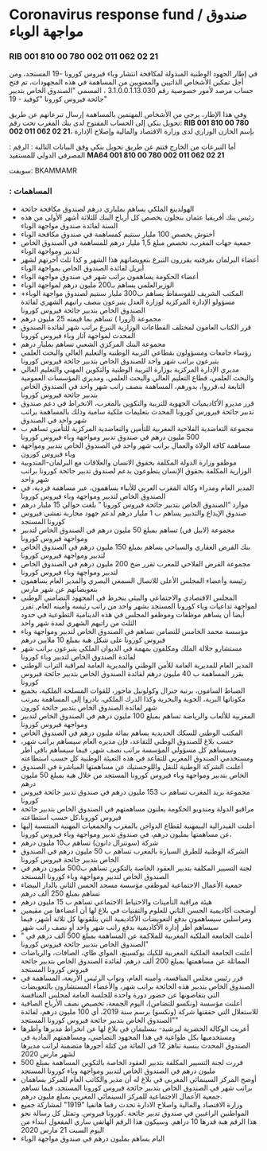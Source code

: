 # Coronavirus response fund / صندوق مواجهة الوباء
### RIB 001 810 00 780 002 011 062 02 21 

في إطار الجهود الوطنية المبذولة لمكافحة انتشار وباء فيروس كورونا -19 المستجد، ومن أجل تمكين الأشخاص الذاتيين والمعنويين من المساهمة في هذه المجهودات، تم فتح حساب مرصد لأمور خصوصية رقم 3.1.0.0.1.13.030 ، المسمى "الصندوق الخاص بتدبير جائحة فيروس كورونا "كوفيد - 19"

وفي هذا الإطار، يرجى من الأشخاص المهتمين بالمساهمة إرسال تبرعاتهم عن طريق تحويل بنكي إلى الحساب المفتوح لدى بنك المغرب تحت رقم: **RIB 001 810 00 780 002 011 062 02 21**، بإسم الخازن الوزاري لدى وزارة الاقتصاد والمالية وإصلاح الإدارة

: أما التبرعات من الخارج فتتم عن طريق تحويل بنكي وفق البيانات التالية 
: الرقم المصرفي الدولي للمستفيد
**MA64 001 810 00 780 002 011 062 02 21**

سويفت: BKAMMAMR


### : المساهمات 
+ الهولدينغ الملكي يساهم بملياري درهم  لصندوق مكافحة جائحة
+ رئيس بنك أفريقيا عثمان بنجلون  يخصص كل أرباح البنك للثلاثة أشهر الأولى من هذه السنة لفائدة صندوق مواجهة الوباء
+ أخنوش يخصص 100 مليار سنتيم كمساهمة في صندوق مكافحة الوباء
+  جمعية جهات المغرب، تخصص مبلغ 1,5 مليار درهم للمساهمة في الصندوق الخاص لتدبير ومواجهة الوباء
+ أعضاء البرلمان بغرفتيه يقررون التبرع بتعويضاتهم هذا الشهر و كذا ثلث أجرتهم لشهر أبريل لفائدة الصندوق الخاص بمواجهة الوباء
+  أعضاء الحكومة يساهمون براتب شهر في صندوق مواجهة الوباء
+ الوزيرالعلمي يساهم بـ200 مليون درهم لمواجهة الوباء
+ المكتب الشريف للفوسفاط يساهم ب300 مليار سنتيم لصندوق مواجهة الوباء+ مسؤولو الإدارة المركزية لوزارة العدل يتبرعون بنصف راتبهم الشهري لفائدة الصندوق الخاص بتدبير جائحة فيروس كورونا
+ مجموعة (أزورا ) تساهم بما قيمته 25 مليون درهم
+ قرر الكتاب العامون لمختلف القطاعات الوزارية التبرع براتب شهر لفائدة الصندوق المحدث لمواجهة آثار وباء فيروس كورونا
+ مجموعة البنك المركزي الشعبي تساهم بمليار درهم
+ رؤساء جامعات ومسؤولون بقطاعي التربية الوطنية والتعليم العالي والبحث العلمي يتبرعون براتب شهر واحد للصندوق الخاص بتدبير جائحة فيروس كورونا
+ مديري الإدارة المركزية بوزارة التربية الوطنية والتكوين المهني والتعليم العالي والبحث العلمي، قطاع التعليم العالي والبحث العلمي، ومديري المؤسسات العمومية التابعة له،قرروا، بدورهم، المساهمة بنصف راتب شهر واحد في الصندوق الخاص بتدبير جائحة فيروس كورونا
+ قرر مديرو الأكاديميات الجهوية للتربية والتكوين بالمغرب، الانخراط في دعم صندوق تدبير جائحة فيرورس كورونا المحدث بتعليمات ملكية سامية وذلك بالمساهمة براتب شهر واحد في الصندوق
+ مجموعة التعاضدية الفلاحية المغربية للتأمين والتعاضدية المركزية للتأمين تساهم ب 500 مليون درهم في صندوق تدبير ومواجهة وباء فيروس كورونا
+ مساهمة كافة الولاة والعمال براتب شهر واحد في الصندوق الخاص بتدبير ومواجهة وباء فيروس كورون
+ موظفو وزارة الدولة المكلفة بحقوق الانسان والعلاقات مع البرلمان-المندوبية الوزارية المكلفة بحقوق الإنسان يتطوعون بدعم لصندوق تدبير جائحة كورونا براتب شهر واحد
+ المدير العام ومدراء وكالة المغرب العربي للأنباء يساهمون، عبر مساهمة فردية، في الصندوق الخاص لتدبير ومواجهة وباء فيروس كورونا
+ موارد “الصندوق الخاص بتدبير جائحة فيروس كورونا ” بلغت حوالي 15 مليار درهم
+ صندوق الإيداع والتدبير يساهم ب 1 مليار درهم لدعم جهود محاربة تفشي فيروس كورونا المستجد
+ مجموعة (لابيل في) تساهم بمبلغ 50 مليون درهم في الصندوق الخاص لتدبير ومواجهة فيروس كورونا
+ بنك القرض العقاري والسياحي يساهم بمبلغ 150 مليون درهم في الصندوق الخاص لتدبير ومواجهة فيروس كورونا
+ مجموعة القرض الفلاحي للمغرب تقرر ضخ 200 مليون درهم في الصندوق الخاص لتدبير ومواجهة وباء فيروس كورونا
+ رئيسة وأعضاء المجلس الأعلى للاتصال السمعي البصري والمدير العام يساهمون بتعويضاتهم عن شهر مارس
+ المجلس الاقتصادي والاجتماعي والبيئي ينخرط في المجهود التضامني الوطني لمواجهة تداعيات وباء كورونا المستجد بشهر واحد من راتب رئيسه وأمينه العام, تقرر أيضا أن يساهم موظفات وموظفو المجلس في هذه الدينامية التطوعية في حدود الثلث من راتبهم الشهري لمدة شهر واحد
+ مؤسسة محمد الخامس للتضامن تساهم في الصندوق الخاص لتدبير ومواجهة وباء فيروس كورونا على شكل هبة بمبلغ 10 ملايين درهم
+ مستشارو جلالة الملك ومكلفون بمهمة في الديوان الملكي يتبرعون براتب شهر لفائدة الصندوق الخاص لتدبير وباء كورونا
+ المدير العام للمديرية العامة للأمن الوطني والمديرية العامة لمراقبة التراب الوطني يقرر المساهمة ب 40 مليون درهم لفائدة الصندوق الخاص بتدبير جائحة فيروس كورونا
+ الضباط السامون، برتبة جنرال وكولونيل ماجور، للقوات المسلحة الملكية، بجميع مكوناتها البرية، الجوية والبحرية وكذا الدرك الملكي، بادروا إلى المساهمة بمرتب شهر لفائدة الصندوق الخاص بتدبير جائحة كورون
+ المغربية للألعاب والرياضة تساهم بمبلغ 100 مليون درهم في الصندوق الخاص لتدبير ومواجهة فيروس كورونا
+ المكتب الوطني للسكك الحديدية يساهم بمائة مليون درهم في الصندوق الخاص
+ حسب بلاغ للصندوق الوطني للتقاعد، فإن مديره العام سيساهم براتب شهر، وسيساهم كل مسؤولي المؤسسة براتب نصف شهر، فيما سيساهم باقي أطر ومستخدمي الصندوق المغربي للتقاعد في هذه التعبئة الوطنية كل حسب استطاعته
+  أعلنت الشركة الوطنية للنقل واللوجستيك عن مساهمتها المباشرة في الصندوق الخاص بتدبير ومواجهة وباء فيروس كورونا المستجد من خلال هبة بمبلغ 50 مليون درهم
+ مجموعة بريد المغرب تساهم ب 153 مليون درهم في صندوق تدبير جائحة فيروس كورونا
+ مراقبو الدولة ومندوبو الحكومة يعلنون مساهمتهم في الصندوق الخاص بتدبير جائحة فيروس كورونا،كل حسب استطاعته
+  أعلنت الفيدرالية البيمهنية لقطاع الدواجن بالمغرب والجمعيات المهنية المنتسبة إليها عن مساهمتها بمليون درهم، في صندوق تدبير ومواجهة وباء فيروس كورونا،
+ شركة (سونترال دانون) تساهم ب10 مليون درهم
+ الشركة الوطنية للطرق السيارة بالمغرب تساهم ب 50 مليون درهم في الصندوق الخاص بتدبير جائحة فيروس كورونا
+ لجنة التسيير المكلفة بتدبير العقود الخاصة بالتكوين تساهم ب500 مليون درهم في الصندوق الخاص لتدبير ومواجهة وباء كورونا المستجد
+ جمعية الأعمال الاجتماعية لموظفي مؤسسة مسجد الحسن الثاني بالدار البيضاء تساهم بمبلغ 250 ألف درهم
+ هيئة مراقبة التأمينات والاحتياط الاجتماعي تساهم ب 15 مليون درهم
+ أوضحت أكاديمية الحسن الثاني للعلوم والتقنيات في بلاغ لها أن أعضاءها من مقيمين ومراسلين سيساهمون بدفع التعويضات الأكاديمية التي يتلقونها كل ثلاثة أشهر، فيما سيساهم أطر إدارة الأكاديمية بدفع راتب شهر واحد أو نصف راتب شهر
+ أعلنت الجامعة الملكية المغربية للملاكمة عن المساهمة بمبلغ 500 ألف درهم في " الصندوق الخاص بتدبير جائحة فيروس كورونا"
+ أعلنت الجامعة الملكية المغربية للكيك بوكسينغ، المواي طاي، الصافات، والرياضات المماثلة عن مساهمتها بمبلغ 200 ألف درهم، لفائدة الصندوق الخاص بتدبير جائحة فيروس كورونا المستجد
+ قرر رئيس مجلس المنافسة، وأمينه العام، ونواب الرئيس الأربعة، المساهمة في الصندوق الخاص بتدبير هذه الجائحة براتب شهر، والأعضاء المستشارون بالتعويضات التي يتقاضونها عن حضور دورة واحدة للجلسة العامة لمجلس المنافسة
+  أعلنت مؤسسة (ونكسو للتضامن)، اليوم الجمعة، تخصيص نصف الأرباح الصافية للاستغلال التي حققتها شركة (ونكسو) برسم سنة 2019، أي 100 مليون درهم، لفائدة "الصندوق الخاص بتدبير جائحة فيروس كورونا المستجد"
+ أعربت الوكالة الحضرية لبرشيد- بنسليمان في بلاغ لها عن انخراط مديرها وأطرها ومستخدميها بكل طواعية في هذا المجهود التضامني، ومساهمتهم المادية في الصندوق المحدث بنسبة تناهز 12 في المائة من كتلة أجورها متضمنة لراتب مديرها لشهر مارس 2020
+ قررت لجنة التسيير المكلفة بتدبير العقود الخاصة بالتكوين المساهمة بمبلغ 500 مليون درهم في الصندوق الخاص لتدبير ومواجهة وباء كورونا المستجد
+ أوضح المركز السينمائي المغربي في بلاغ له أن مدير والكاتب العام للمركز يساهمان براتب شهر في الصندوق الخاص بتدبير جائحة فيروس كورونا المستجد، فيما تساهم جمعية الأعمال الاجتماعية للمركز السينمائي المغربي بمبلغ مليون درهم.
+ وزارة الاقتصاد والمالية واصلاح الادارة تحدث رقما هاتفيا "1919" لمشاركة جميع المواطنين الراغبين في صندوق تدبير جائحة .كورونا فيروس. وتمثل كل رسالة نحو هذا الرقم هبة قدرها 10 دراهم.
وسيكون هذا الرقم الهاتفي ساري المفعول ابتداء من اليوم السبت 21 مارس 2020
+ البام يساهم بمليون درهم في صندوق مواجهة الوباء
